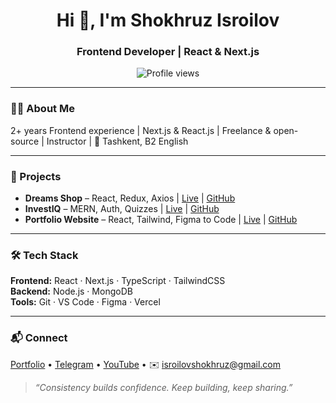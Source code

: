 <h1 align="center">Hi 👋, I'm Shokhruz Isroilov</h1>
<h3 align="center">Frontend Developer | React & Next.js</h3>

<p align="center">
  <img src="https://komarev.com/ghpvc/?username=shokhruzisroilov&label=Profile%20views&color=0e75b6&style=flat" alt="Profile views" />
</p>

---

### 👨‍💻 About Me
2+ years Frontend experience | Next.js & React.js | Freelance & open-source | Instructor | 📍 Tashkent, B2 English

---

### 🚀 Projects
- **Dreams Shop** – React, Redux, Axios | [Live](#) | [GitHub](#)  
- **InvestIQ** – MERN, Auth, Quizzes | [Live](#) | [GitHub](#)  
- **Portfolio Website** – React, Tailwind, Figma to Code | [Live](#) | [GitHub](#)  

---

### 🛠️ Tech Stack
**Frontend:** React · Next.js · TypeScript · TailwindCSS  
**Backend:** Node.js · MongoDB  
**Tools:** Git · VS Code · Figma · Vercel  

---

### 📬 Connect
[Portfolio](https://shokhruzisroilov.uz) • [Telegram](https://t.me/shohruz_isroilov) • [YouTube](https://www.youtube.com/@shokhruzisroilov) • ✉️ isroilovshokhruz@gmail.com

> _“Consistency builds confidence. Keep building, keep sharing.”_
